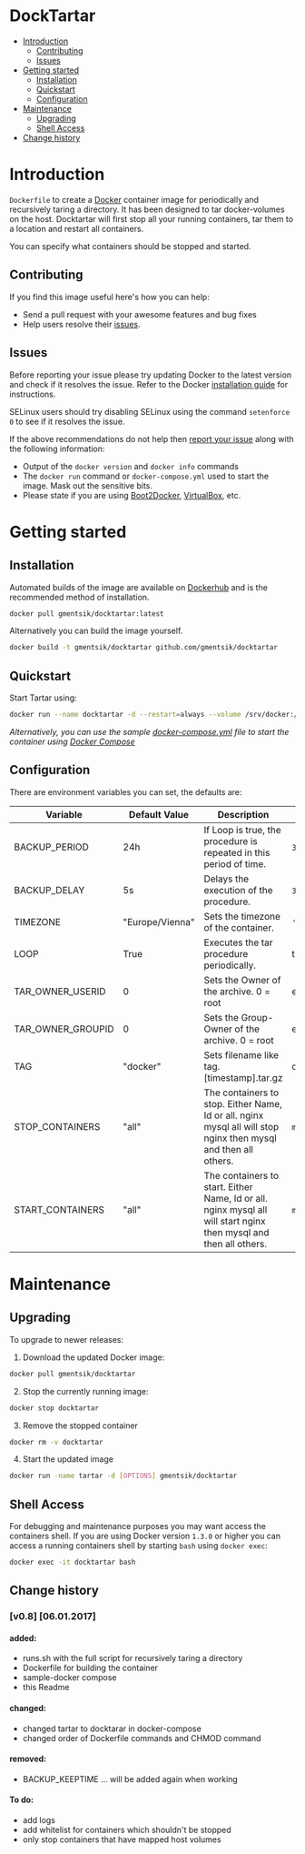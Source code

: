 # DockTartar

- [Introduction](#introduction)
  - [Contributing](#contributing)
  - [Issues](#issues)
- [Getting started](#getting-started)
  - [Installation](#installation)
  - [Quickstart](#quickstart)
  - [Configuration](#Configuration)
- [Maintenance](#maintenance)
  - [Upgrading](#upgrading)
  - [Shell Access](#shell-access)
- [Change history](#Change-history)

# Introduction

`Dockerfile` to create a [Docker](https://www.docker.com/) container image for periodically and recursively taring a directory.
It has been designed to tar docker-volumes on the host.
Docktartar will first stop all your running containers, tar them to a location and restart all containers.

You can specify what containers should be stopped and started.

## Contributing

If you find this image useful here's how you can help:

- Send a pull request with your awesome features and bug fixes
- Help users resolve their [issues](../../issues?q=is%3Aopen+is%3Aissue).

## Issues

Before reporting your issue please try updating Docker to the latest version and check if it resolves the issue. Refer to the Docker [installation guide](https://docs.docker.com/installation) for instructions.

SELinux users should try disabling SELinux using the command `setenforce 0` to see if it resolves the issue.

If the above recommendations do not help then [report your issue](../../issues/new) along with the following information:

- Output of the `docker version` and `docker info` commands
- The `docker run` command or `docker-compose.yml` used to start the image. Mask out the sensitive bits.
- Please state if you are using [Boot2Docker](http://www.boot2docker.io), [VirtualBox](https://www.virtualbox.org), etc.


# Getting started

## Installation

Automated builds of the image are available on [Dockerhub](https://hub.docker.com/r/gmentsik/docktartar) and is the recommended method of installation.

```bash
docker pull gmentsik/docktartar:latest
```

Alternatively you can build the image yourself.

```bash
docker build -t gmentsik/docktartar github.com/gmentsik/docktartar
```

## Quickstart

Start Tartar using:

```bash
docker run --name docktartar -d --restart=always --volume /srv/docker:/backupSource --volume /var/backups/docker:/backupTarget gmentsik/docktartar:latest
```

*Alternatively, you can use the sample [docker-compose.yml](docker-compose.yml) file to start the container using [Docker Compose](https://docs.docker.com/compose/)*

## Configuration

There are environment variables you can set, the defaults are:

| Variable          | Default Value   | Description                                                                                                      | Examples                                |
| ----------------- | --------------- | ---------------------------------------------------------------------------------------------------------------- | --------------------------------------- |
| BACKUP_PERIOD     | 24h             | If Loop is true, the procedure is repeated in this period of time.                                               | `30s`, `5m`, `24h`, `7d `               |
| BACKUP_DELAY      | 5s              | Delays the execution of the procedure.                                                                           | `30s`, `5m`, `24h`, `7d`                |
| TIMEZONE          | "Europe/Vienna" | Sets the timezone of the container.                                                                              | `'Asia/Tokyo'`,`'America/Los_Angeles'`  |
| LOOP              | True            | Executes the tar procedure periodically.                                                                         | true or false                           |
| TAR_OWNER_USERID  | 0               | Sets the Owner of the archive. 0 = root                                                                          | enter `id` for all users on your system |
| TAR_OWNER_GROUPID | 0               | Sets the Group-Owner of the archive.   0 = root                                                                  | enter `id` for all users on your system |
| TAG               | "docker"        | Sets filename like tag.[timestamp].tar.gz                                                                        | docker-backup                           |
| STOP_CONTAINERS   | "all"           | The containers to stop. Either Name, Id or all. nginx mysql all will stop nginx then mysql and then all others.  | `mysql all`, `nginx mysql`, `all`       |
| START_CONTAINERS  | "all"           | The containers to start. Either Name, Id or all. nginx mysql all will start nginx then mysql and then all others.| `mysql all`, `nginx mysql`, `all`       |



# Maintenance

## Upgrading

To upgrade to newer releases:

  1. Download the updated Docker image:

  ```bash
  docker pull gmentsik/docktartar
  ```

  2. Stop the currently running image:

  ```bash
  docker stop docktartar
  ```

  3. Remove the stopped container

  ```bash
  docker rm -v docktartar
  ```

  4. Start the updated image

  ```bash
  docker run -name tartar -d [OPTIONS] gmentsik/docktartar
  ```

## Shell Access

For debugging and maintenance purposes you may want access the containers shell. If you are using Docker version `1.3.0` or higher you can access a running containers shell by starting `bash` using `docker exec`:

```bash
docker exec -it docktartar bash
```

## Change history
### [v0.8] [06.01.2017]
#### added:  
* runs.sh with the full script for recursively taring a directory
* Dockerfile for building the container
* sample-docker compose
* this Readme

#### changed:  
* changed tartar to docktarar in docker-compose
* changed order of Dockerfile commands and CHMOD command

#### removed:  
* BACKUP_KEEPTIME ... will be added again when working

#### To do:
* add logs
* add whitelist for containers which shouldn't be stopped
* only stop containers that have mapped host volumes
